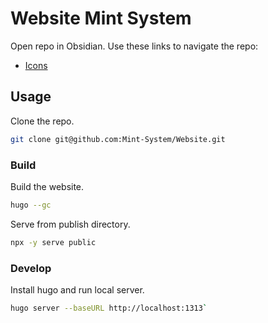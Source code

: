 # Website Mint System

Open repo in Obsidian. Use these links to navigate the repo:

* [Icons](static/assets/icons/README.md)

## Usage

Clone the repo.

```bash
git clone git@github.com:Mint-System/Website.git
```

### Build

Build the website.

```bash
hugo --gc
```

Serve from publish directory.

```bash
npx -y serve public
```

### Develop

Install hugo and run local server.

```bash
hugo server --baseURL http://localhost:1313`
```

